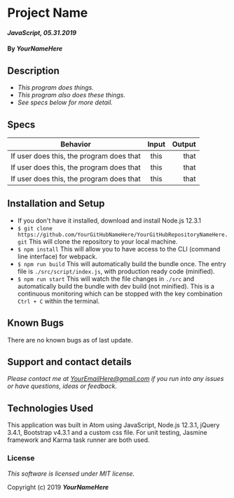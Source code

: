 # Project Name

#### _JavaScript, 05.31.2019_

#### By _YourNameHere_

## Description

* _This program does things._
* _This program also does these things._
* _See specs below for more detail._

## Specs
| Behavior | Input | Output |
| ------------- |:-------------:| -----:|
| If user does this, the program does that | this | that |
| If user does this, the program does that | this | that |
| If user does this, the program does that | this | that |

## Installation and Setup
* If you don't have it installed, download and install Node.js 12.3.1
* `$ git clone https://github.com/YourGitHubNameHere/YourGitHubRepositoryNameHere.git` This will clone the repository to your local machine.
* `$ npm install` This will allow you to have access to the CLI (command line interface) for webpack.
* `$ npm run build`
This will automatically build the bundle once. The entry file is `./src/script/index.js`, with production ready code (minified).
* `$ npm run start`
This will watch the file changes in `./src` and automatically build the bundle with dev build (not minified). This is a continuous monitoring which can be stopped with the key combination `Ctrl + C` within the terminal.

## Known Bugs
There are no known bugs as of last update.

## Support and contact details
_Please contact me at YourEmailHere@gmail.com if you run into any issues or have questions, ideas or feedback._

## Technologies Used
This application was built in Atom using JavaScript, Node.js 12.3.1, jQuery 3.4.1, Bootstrap v4.3.1 and a custom css file. For unit testing, Jasmine framework and Karma task runner are both used.

### License

*This software is licensed under MIT license.*

Copyright (c) 2019 **_YourNameHere_**
